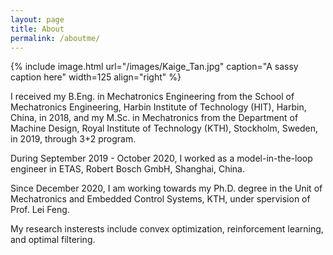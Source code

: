 ```yaml
---
layout: page
title: About
permalink: /aboutme/
---
```


{% include image.html url="/images/Kaige_Tan.jpg" caption="A sassy caption here" width=125 align="right" %}

I received my B.Eng. in Mechatronics Engineering from the School of Mechatronics Engineering, Harbin Institute of Technology (HIT), Harbin, China, in 2018, and my M.Sc. in Mechatronics from the Department of Machine Design, Royal Institute of Technology (KTH), Stockholm, Sweden, in 2019, through 3+2 program.

During September 2019 - October 2020, I worked as a model-in-the-loop engineer in ETAS, Robert Bosch GmbH, Shanghai, China.

Since December 2020, I am working towards my Ph.D. degree in the Unit of Mechatronics and Embedded Control Systems, KTH, under spervision of Prof. Lei Feng.

My research insterests include convex optimization, reinforcement learning, and optimal filtering.
